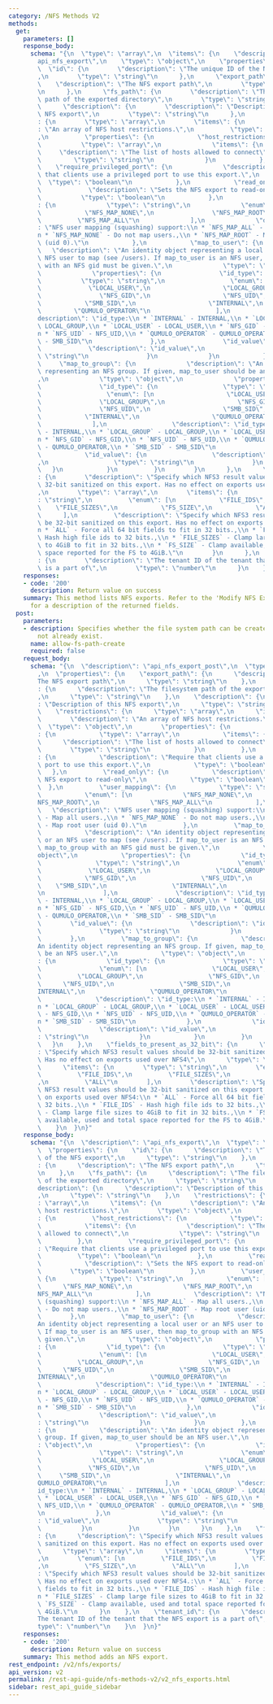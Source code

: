 ```yaml
---
category: /NFS Methods V2
methods:
  get:
    parameters: []
    response_body:
      schema: "{\n  \"type\": \"array\",\n  \"items\": {\n    \"description\": \"\
        api_nfs_export\",\n    \"type\": \"object\",\n    \"properties\": {\n    \
        \  \"id\": {\n        \"description\": \"The unique ID of the NFS export\"\
        ,\n        \"type\": \"string\"\n      },\n      \"export_path\": {\n    \
        \    \"description\": \"The NFS export path\",\n        \"type\": \"string\"\
        \n      },\n      \"fs_path\": {\n        \"description\": \"The filesystem\
        \ path of the exported directory\",\n        \"type\": \"string\"\n      },\n\
        \      \"description\": {\n        \"description\": \"Description of this\
        \ NFS export\",\n        \"type\": \"string\"\n      },\n      \"restrictions\"\
        : {\n        \"type\": \"array\",\n        \"items\": {\n          \"description\"\
        : \"An array of NFS host restrictions.\",\n          \"type\": \"object\"\
        ,\n          \"properties\": {\n            \"host_restrictions\": {\n   \
        \           \"type\": \"array\",\n              \"items\": {\n           \
        \     \"description\": \"The list of hosts allowed to connect\",\n       \
        \         \"type\": \"string\"\n              }\n            },\n        \
        \    \"require_privileged_port\": {\n              \"description\": \"Require\
        \ that clients use a privileged port to use this export.\",\n            \
        \  \"type\": \"boolean\"\n            },\n            \"read_only\": {\n \
        \             \"description\": \"Sets the NFS export to read-only\",\n   \
        \           \"type\": \"boolean\"\n            },\n            \"user_mapping\"\
        : {\n              \"type\": \"string\",\n              \"enum\": [\n    \
        \            \"NFS_MAP_NONE\",\n                \"NFS_MAP_ROOT\",\n      \
        \          \"NFS_MAP_ALL\"\n              ],\n              \"description\"\
        : \"NFS user mapping (squashing) support:\\n * `NFS_MAP_ALL` - Map all users.,\\\
        n * `NFS_MAP_NONE` - Do not map users.,\\n * `NFS_MAP_ROOT` - Map root user\
        \ (uid 0).\"\n            },\n            \"map_to_user\": {\n           \
        \   \"description\": \"An identity object representing a local user or an\
        \ NFS user to map (see /users). If map_to_user is an NFS user, then map_to_group\
        \ with an NFS gid must be given.\",\n              \"type\": \"object\",\n\
        \              \"properties\": {\n                \"id_type\": {\n       \
        \           \"type\": \"string\",\n                  \"enum\": [\n       \
        \             \"LOCAL_USER\",\n                    \"LOCAL_GROUP\",\n    \
        \                \"NFS_GID\",\n                    \"NFS_UID\",\n        \
        \            \"SMB_SID\",\n                    \"INTERNAL\",\n           \
        \         \"QUMULO_OPERATOR\"\n                  ],\n                  \"\
        description\": \"id_type:\\n * `INTERNAL` - INTERNAL,\\n * `LOCAL_GROUP` -\
        \ LOCAL_GROUP,\\n * `LOCAL_USER` - LOCAL_USER,\\n * `NFS_GID` - NFS_GID,\\\
        n * `NFS_UID` - NFS_UID,\\n * `QUMULO_OPERATOR` - QUMULO_OPERATOR,\\n * `SMB_SID`\
        \ - SMB_SID\"\n                },\n                \"id_value\": {\n     \
        \             \"description\": \"id_value\",\n                  \"type\":\
        \ \"string\"\n                }\n              }\n            },\n       \
        \     \"map_to_group\": {\n              \"description\": \"An identity object\
        \ representing an NFS group. If given, map_to_user should be an NFS user.\"\
        ,\n              \"type\": \"object\",\n              \"properties\": {\n\
        \                \"id_type\": {\n                  \"type\": \"string\",\n\
        \                  \"enum\": [\n                    \"LOCAL_USER\",\n    \
        \                \"LOCAL_GROUP\",\n                    \"NFS_GID\",\n    \
        \                \"NFS_UID\",\n                    \"SMB_SID\",\n        \
        \            \"INTERNAL\",\n                    \"QUMULO_OPERATOR\"\n    \
        \              ],\n                  \"description\": \"id_type:\\n * `INTERNAL`\
        \ - INTERNAL,\\n * `LOCAL_GROUP` - LOCAL_GROUP,\\n * `LOCAL_USER` - LOCAL_USER,\\\
        n * `NFS_GID` - NFS_GID,\\n * `NFS_UID` - NFS_UID,\\n * `QUMULO_OPERATOR`\
        \ - QUMULO_OPERATOR,\\n * `SMB_SID` - SMB_SID\"\n                },\n    \
        \            \"id_value\": {\n                  \"description\": \"id_value\"\
        ,\n                  \"type\": \"string\"\n                }\n           \
        \   }\n            }\n          }\n        }\n      },\n      \"fields_to_present_as_32_bit\"\
        : {\n        \"description\": \"Specify which NFS3 result values should be\
        \ 32-bit sanitized on this export. Has no effect on exports used over NFS4.\"\
        ,\n        \"type\": \"array\",\n        \"items\": {\n          \"type\"\
        : \"string\",\n          \"enum\": [\n            \"FILE_IDS\",\n        \
        \    \"FILE_SIZES\",\n            \"FS_SIZE\",\n            \"ALL\"\n    \
        \      ],\n          \"description\": \"Specify which NFS3 result values should\
        \ be 32-bit sanitized on this export. Has no effect on exports used over NFS4.:\\\
        n * `ALL` - Force all 64 bit fields to fit in 32 bits.,\\n * `FILE_IDS` -\
        \ Hash high file ids to 32 bits.,\\n * `FILE_SIZES` - Clamp large file sizes\
        \ to 4GiB to fit in 32 bits.,\\n * `FS_SIZE` - Clamp available, used and total\
        \ space reported for the FS to 4GiB.\"\n        }\n      },\n      \"tenant_id\"\
        : {\n        \"description\": \"The tenant ID of the tenant that the NFS export\
        \ is a part of\",\n        \"type\": \"number\"\n      }\n    }\n  }\n}"
    responses:
    - code: '200'
      description: Return value on success
    summary: This method lists NFS exports. Refer to the 'Modify NFS Export' method
      for a description of the returned fields.
  post:
    parameters:
    - description: Specifies whether the file system path can be created if it does
        not already exist.
      name: allow-fs-path-create
      required: false
    request_body:
      schema: "{\n  \"description\": \"api_nfs_export_post\",\n  \"type\": \"object\"\
        ,\n  \"properties\": {\n    \"export_path\": {\n      \"description\": \"\
        The NFS export path\",\n      \"type\": \"string\"\n    },\n    \"fs_path\"\
        : {\n      \"description\": \"The filesystem path of the exported directory\"\
        ,\n      \"type\": \"string\"\n    },\n    \"description\": {\n      \"description\"\
        : \"Description of this NFS export\",\n      \"type\": \"string\"\n    },\n\
        \    \"restrictions\": {\n      \"type\": \"array\",\n      \"items\": {\n\
        \        \"description\": \"An array of NFS host restrictions.\",\n      \
        \  \"type\": \"object\",\n        \"properties\": {\n          \"host_restrictions\"\
        : {\n            \"type\": \"array\",\n            \"items\": {\n        \
        \      \"description\": \"The list of hosts allowed to connect\",\n      \
        \        \"type\": \"string\"\n            }\n          },\n          \"require_privileged_port\"\
        : {\n            \"description\": \"Require that clients use a privileged\
        \ port to use this export.\",\n            \"type\": \"boolean\"\n       \
        \   },\n          \"read_only\": {\n            \"description\": \"Sets the\
        \ NFS export to read-only\",\n            \"type\": \"boolean\"\n        \
        \  },\n          \"user_mapping\": {\n            \"type\": \"string\",\n\
        \            \"enum\": [\n              \"NFS_MAP_NONE\",\n              \"\
        NFS_MAP_ROOT\",\n              \"NFS_MAP_ALL\"\n            ],\n         \
        \   \"description\": \"NFS user mapping (squashing) support:\\n * `NFS_MAP_ALL`\
        \ - Map all users.,\\n * `NFS_MAP_NONE` - Do not map users.,\\n * `NFS_MAP_ROOT`\
        \ - Map root user (uid 0).\"\n          },\n          \"map_to_user\": {\n\
        \            \"description\": \"An identity object representing a local user\
        \ or an NFS user to map (see /users). If map_to_user is an NFS user, then\
        \ map_to_group with an NFS gid must be given.\",\n            \"type\": \"\
        object\",\n            \"properties\": {\n              \"id_type\": {\n \
        \               \"type\": \"string\",\n                \"enum\": [\n     \
        \             \"LOCAL_USER\",\n                  \"LOCAL_GROUP\",\n      \
        \            \"NFS_GID\",\n                  \"NFS_UID\",\n              \
        \    \"SMB_SID\",\n                  \"INTERNAL\",\n                  \"QUMULO_OPERATOR\"\
        \n                ],\n                \"description\": \"id_type:\\n * `INTERNAL`\
        \ - INTERNAL,\\n * `LOCAL_GROUP` - LOCAL_GROUP,\\n * `LOCAL_USER` - LOCAL_USER,\\\
        n * `NFS_GID` - NFS_GID,\\n * `NFS_UID` - NFS_UID,\\n * `QUMULO_OPERATOR`\
        \ - QUMULO_OPERATOR,\\n * `SMB_SID` - SMB_SID\"\n              },\n      \
        \        \"id_value\": {\n                \"description\": \"id_value\",\n\
        \                \"type\": \"string\"\n              }\n            }\n  \
        \        },\n          \"map_to_group\": {\n            \"description\": \"\
        An identity object representing an NFS group. If given, map_to_user should\
        \ be an NFS user.\",\n            \"type\": \"object\",\n            \"properties\"\
        : {\n              \"id_type\": {\n                \"type\": \"string\",\n\
        \                \"enum\": [\n                  \"LOCAL_USER\",\n        \
        \          \"LOCAL_GROUP\",\n                  \"NFS_GID\",\n            \
        \      \"NFS_UID\",\n                  \"SMB_SID\",\n                  \"\
        INTERNAL\",\n                  \"QUMULO_OPERATOR\"\n                ],\n \
        \               \"description\": \"id_type:\\n * `INTERNAL` - INTERNAL,\\\
        n * `LOCAL_GROUP` - LOCAL_GROUP,\\n * `LOCAL_USER` - LOCAL_USER,\\n * `NFS_GID`\
        \ - NFS_GID,\\n * `NFS_UID` - NFS_UID,\\n * `QUMULO_OPERATOR` - QUMULO_OPERATOR,\\\
        n * `SMB_SID` - SMB_SID\"\n              },\n              \"id_value\": {\n\
        \                \"description\": \"id_value\",\n                \"type\"\
        : \"string\"\n              }\n            }\n          }\n        }\n   \
        \   }\n    },\n    \"fields_to_present_as_32_bit\": {\n      \"description\"\
        : \"Specify which NFS3 result values should be 32-bit sanitized on this export.\
        \ Has no effect on exports used over NFS4\",\n      \"type\": \"array\",\n\
        \      \"items\": {\n        \"type\": \"string\",\n        \"enum\": [\n\
        \          \"FILE_IDS\",\n          \"FILE_SIZES\",\n          \"FS_SIZE\"\
        ,\n          \"ALL\"\n        ],\n        \"description\": \"Specify which\
        \ NFS3 result values should be 32-bit sanitized on this export. Has no effect\
        \ on exports used over NFS4:\\n * `ALL` - Force all 64 bit fields to fit in\
        \ 32 bits.,\\n * `FILE_IDS` - Hash high file ids to 32 bits.,\\n * `FILE_SIZES`\
        \ - Clamp large file sizes to 4GiB to fit in 32 bits.,\\n * `FS_SIZE` - Clamp\
        \ available, used and total space reported for the FS to 4GiB.\"\n      }\n\
        \    }\n  }\n}"
    response_body:
      schema: "{\n  \"description\": \"api_nfs_export\",\n  \"type\": \"object\",\n\
        \  \"properties\": {\n    \"id\": {\n      \"description\": \"The unique ID\
        \ of the NFS export\",\n      \"type\": \"string\"\n    },\n    \"export_path\"\
        : {\n      \"description\": \"The NFS export path\",\n      \"type\": \"string\"\
        \n    },\n    \"fs_path\": {\n      \"description\": \"The filesystem path\
        \ of the exported directory\",\n      \"type\": \"string\"\n    },\n    \"\
        description\": {\n      \"description\": \"Description of this NFS export\"\
        ,\n      \"type\": \"string\"\n    },\n    \"restrictions\": {\n      \"type\"\
        : \"array\",\n      \"items\": {\n        \"description\": \"An array of NFS\
        \ host restrictions.\",\n        \"type\": \"object\",\n        \"properties\"\
        : {\n          \"host_restrictions\": {\n            \"type\": \"array\",\n\
        \            \"items\": {\n              \"description\": \"The list of hosts\
        \ allowed to connect\",\n              \"type\": \"string\"\n            }\n\
        \          },\n          \"require_privileged_port\": {\n            \"description\"\
        : \"Require that clients use a privileged port to use this export.\",\n  \
        \          \"type\": \"boolean\"\n          },\n          \"read_only\": {\n\
        \            \"description\": \"Sets the NFS export to read-only\",\n    \
        \        \"type\": \"boolean\"\n          },\n          \"user_mapping\":\
        \ {\n            \"type\": \"string\",\n            \"enum\": [\n        \
        \      \"NFS_MAP_NONE\",\n              \"NFS_MAP_ROOT\",\n              \"\
        NFS_MAP_ALL\"\n            ],\n            \"description\": \"NFS user mapping\
        \ (squashing) support:\\n * `NFS_MAP_ALL` - Map all users.,\\n * `NFS_MAP_NONE`\
        \ - Do not map users.,\\n * `NFS_MAP_ROOT` - Map root user (uid 0).\"\n  \
        \        },\n          \"map_to_user\": {\n            \"description\": \"\
        An identity object representing a local user or an NFS user to map (see /users).\
        \ If map_to_user is an NFS user, then map_to_group with an NFS gid must be\
        \ given.\",\n            \"type\": \"object\",\n            \"properties\"\
        : {\n              \"id_type\": {\n                \"type\": \"string\",\n\
        \                \"enum\": [\n                  \"LOCAL_USER\",\n        \
        \          \"LOCAL_GROUP\",\n                  \"NFS_GID\",\n            \
        \      \"NFS_UID\",\n                  \"SMB_SID\",\n                  \"\
        INTERNAL\",\n                  \"QUMULO_OPERATOR\"\n                ],\n \
        \               \"description\": \"id_type:\\n * `INTERNAL` - INTERNAL,\\\
        n * `LOCAL_GROUP` - LOCAL_GROUP,\\n * `LOCAL_USER` - LOCAL_USER,\\n * `NFS_GID`\
        \ - NFS_GID,\\n * `NFS_UID` - NFS_UID,\\n * `QUMULO_OPERATOR` - QUMULO_OPERATOR,\\\
        n * `SMB_SID` - SMB_SID\"\n              },\n              \"id_value\": {\n\
        \                \"description\": \"id_value\",\n                \"type\"\
        : \"string\"\n              }\n            }\n          },\n          \"map_to_group\"\
        : {\n            \"description\": \"An identity object representing an NFS\
        \ group. If given, map_to_user should be an NFS user.\",\n            \"type\"\
        : \"object\",\n            \"properties\": {\n              \"id_type\": {\n\
        \                \"type\": \"string\",\n                \"enum\": [\n    \
        \              \"LOCAL_USER\",\n                  \"LOCAL_GROUP\",\n     \
        \             \"NFS_GID\",\n                  \"NFS_UID\",\n             \
        \     \"SMB_SID\",\n                  \"INTERNAL\",\n                  \"\
        QUMULO_OPERATOR\"\n                ],\n                \"description\": \"\
        id_type:\\n * `INTERNAL` - INTERNAL,\\n * `LOCAL_GROUP` - LOCAL_GROUP,\\n\
        \ * `LOCAL_USER` - LOCAL_USER,\\n * `NFS_GID` - NFS_GID,\\n * `NFS_UID` -\
        \ NFS_UID,\\n * `QUMULO_OPERATOR` - QUMULO_OPERATOR,\\n * `SMB_SID` - SMB_SID\"\
        \n              },\n              \"id_value\": {\n                \"description\"\
        : \"id_value\",\n                \"type\": \"string\"\n              }\n \
        \           }\n          }\n        }\n      }\n    },\n    \"fields_to_present_as_32_bit\"\
        : {\n      \"description\": \"Specify which NFS3 result values should be 32-bit\
        \ sanitized on this export. Has no effect on exports used over NFS4.\",\n\
        \      \"type\": \"array\",\n      \"items\": {\n        \"type\": \"string\"\
        ,\n        \"enum\": [\n          \"FILE_IDS\",\n          \"FILE_SIZES\"\
        ,\n          \"FS_SIZE\",\n          \"ALL\"\n        ],\n        \"description\"\
        : \"Specify which NFS3 result values should be 32-bit sanitized on this export.\
        \ Has no effect on exports used over NFS4.:\\n * `ALL` - Force all 64 bit\
        \ fields to fit in 32 bits.,\\n * `FILE_IDS` - Hash high file ids to 32 bits.,\\\
        n * `FILE_SIZES` - Clamp large file sizes to 4GiB to fit in 32 bits.,\\n *\
        \ `FS_SIZE` - Clamp available, used and total space reported for the FS to\
        \ 4GiB.\"\n      }\n    },\n    \"tenant_id\": {\n      \"description\": \"\
        The tenant ID of the tenant that the NFS export is a part of\",\n      \"\
        type\": \"number\"\n    }\n  }\n}"
    responses:
    - code: '200'
      description: Return value on success
    summary: This method adds an NFS export.
rest_endpoint: /v2/nfs/exports/
api_version: v2
permalink: /rest-api-guide/nfs-methods-v2/v2_nfs_exports.html
sidebar: rest_api_guide_sidebar
---
```

